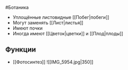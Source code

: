 #Ботаника 
- Уплощённые листовидные [[Побег|побеги]]
- Могут заменять [[Лист|листья]]
- Имеют почки
- Иногда имеют [[Цветок|цветки]] и [[Плод|плоды]]
## Функции
- [[Фотосинтез]] 
![[IMG_5954.jpg|350]]
